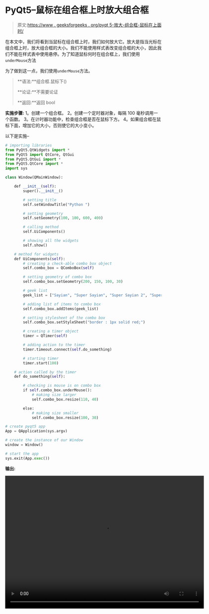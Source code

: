# PyQt5–鼠标在组合框上时放大组合框

> 原文:[https://www . geeksforgeeks . org/pyqt 5-放大-组合框-鼠标在上面时/](https://www.geeksforgeeks.org/pyqt5-magnify-combobox-when-mouse-is-on-it/)

在本文中，我们将看到当鼠标在组合框上时，我们如何放大它。放大是指当光标在组合框上时，放大组合框的大小。我们不能使用样式表改变组合框的大小，因此我们不能在样式表中使用悬停。为了知道鼠标何时在组合框上，我们使用`underMouse`方法

为了做到这一点，我们使用`underMouse`方法。

> **语法:**组合框.鼠标下()
> 
> **论证:**不需要论证
> 
> **返回:**返回 bool

**实施步骤:**
1。创建一个组合框。
2。创建一个定时器对象，每隔 100 毫秒调用一个函数。
3。在计时器功能中，检查组合框是否在鼠标下方。
4。如果组合框在鼠标下面，增加它的大小，否则使它的大小变小。

以下是实施–

```py
# importing libraries
from PyQt5.QtWidgets import * 
from PyQt5 import QtCore, QtGui
from PyQt5.QtGui import * 
from PyQt5.QtCore import * 
import sys

class Window(QMainWindow):

    def __init__(self):
        super().__init__()

        # setting title
        self.setWindowTitle("Python ")

        # setting geometry
        self.setGeometry(100, 100, 600, 400)

        # calling method
        self.UiComponents()

        # showing all the widgets
        self.show()

    # method for widgets
    def UiComponents(self):
        # creating a check-able combo box object
        self.combo_box = QComboBox(self)

        # setting geometry of combo box
        self.combo_box.setGeometry(200, 150, 100, 30)

        # geek list
        geek_list = ["Sayian", "Super Sayian", "Super Sayian 2", "Super Sayian B"]

        # adding list of items to combo box
        self.combo_box.addItems(geek_list)

        # setting stylesheet of the combo box
        self.combo_box.setStyleSheet("border : 1px solid red;")

        # creating a timer object
        timer = QTimer(self)

        # adding action to the timer
        timer.timeout.connect(self.do_something)

        # starting timer
        timer.start(100)

    # action called by the timer
    def do_something(self):

        # checking is mouse is on combo box
        if self.combo_box.underMouse():
            # making size larger
            self.combo_box.resize(110, 40)

        else:
            # making size smaller
            self.combo_box.resize(100, 30)

# create pyqt5 app
App = QApplication(sys.argv)

# create the instance of our Window
window = Window()

# start the app
sys.exit(App.exec())
```

**输出:**

<video class="wp-video-shortcode" id="video-408442-1" width="640" height="428" preload="metadata" controls=""><source type="video/mp4" src="https://media.geeksforgeeks.org/wp-content/uploads/20200506002734/Python-06-05-2020-00_23_18.mp4?_=1">[https://media.geeksforgeeks.org/wp-content/uploads/20200506002734/Python-06-05-2020-00_23_18.mp4](https://media.geeksforgeeks.org/wp-content/uploads/20200506002734/Python-06-05-2020-00_23_18.mp4)</video>